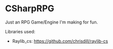 # CSharpRPG

Just an RPG Game/Engine I'm making for fun.

Libraries used:
- Raylib_cs: https://github.com/chrisdill/raylib-cs